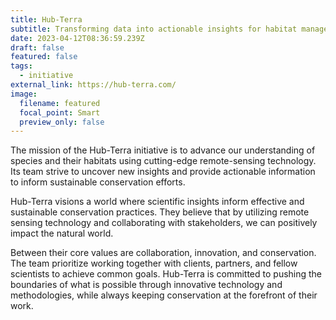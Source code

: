 ```yaml
---
title: Hub-Terra
subtitle: Transforming data into actionable insights for habitat management
date: 2023-04-12T08:36:59.239Z
draft: false
featured: false
tags:
  - initiative
external_link: https://hub-terra.com/
image:
  filename: featured
  focal_point: Smart
  preview_only: false
---
```

The mission of the Hub-Terra initiative is to advance our understanding of species and their habitats using cutting-edge remote-sensing technology. Its team strive to uncover new insights and provide actionable information to inform sustainable conservation efforts. 
	
Hub-Terra visions a world where scientific insights inform effective and sustainable conservation practices. They believe that by utilizing remote sensing technology and collaborating with stakeholders, we can positively impact the natural world.
	
Between their core values are collaboration, innovation, and conservation. The team prioritize working together with clients, partners, and fellow scientists to achieve common goals. Hub-Terra is committed to pushing the boundaries of what is possible through innovative technology and methodologies, while always keeping conservation at the forefront of their work.